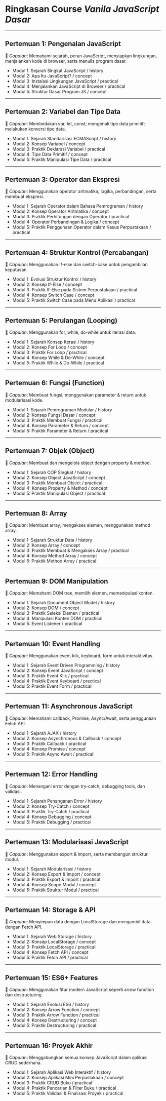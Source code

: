 # Ringkasan Course *Vanila JavaScript Dasar*

---

## Pertemuan 1: Pengenalan JavaScript

📌 *Capaian*: Memahami sejarah, peran JavaScript, menyiapkan lingkungan, menjalankan kode di browser, serta menulis program dasar.

* Modul 1: Sejarah Singkat JavaScript / history
* Modul 2: Apa Itu JavaScript? / concept
* Modul 3: Instalasi Lingkungan JavaScript / practical
* Modul 4: Menjalankan JavaScript di Browser / practical
* Modul 5: Struktur Dasar Program JS / concept

---

## Pertemuan 2: Variabel dan Tipe Data

📌 *Capaian*: Membedakan var, let, const; mengenali tipe data primitif; melakukan konversi tipe data.

* Modul 1: Sejarah Standarisasi ECMAScript / history
* Modul 2: Konsep Variabel / concept
* Modul 3: Praktik Deklarasi Variabel / practical
* Modul 4: Tipe Data Primitif / concept
* Modul 5: Praktik Manipulasi Tipe Data / practical

---

## Pertemuan 3: Operator dan Ekspresi

📌 *Capaian*: Menggunakan operator aritmatika, logika, perbandingan, serta membuat ekspresi.

* Modul 1: Sejarah Operator dalam Bahasa Pemrograman / history
* Modul 2: Konsep Operator Aritmatika / concept
* Modul 3: Praktik Perhitungan dengan Operator / practical
* Modul 4: Operator Perbandingan & Logika / concept
* Modul 5: Praktik Penggunaan Operator dalam Kasus Perpustakaan / practical

---

## Pertemuan 4: Struktur Kontrol (Percabangan)

📌 *Capaian*: Menggunakan if-else dan switch-case untuk pengambilan keputusan.

* Modul 1: Evolusi Struktur Kontrol / history
* Modul 2: Konsep If-Else / concept
* Modul 3: Praktik If-Else pada Sistem Perpustakaan / practical
* Modul 4: Konsep Switch Case / concept
* Modul 5: Praktik Switch Case pada Menu Aplikasi / practical

---

## Pertemuan 5: Perulangan (Looping)

📌 *Capaian*: Menggunakan for, while, do-while untuk iterasi data.

* Modul 1: Sejarah Konsep Iterasi / history
* Modul 2: Konsep For Loop / concept
* Modul 3: Praktik For Loop / practical
* Modul 4: Konsep While & Do-While / concept
* Modul 5: Praktik While & Do-While / practical

---

## Pertemuan 6: Fungsi (Function)

📌 *Capaian*: Membuat fungsi, menggunakan parameter & return untuk modularisasi kode.

* Modul 1: Sejarah Pemrograman Modular / history
* Modul 2: Konsep Fungsi Dasar / concept
* Modul 3: Praktik Membuat Fungsi / practical
* Modul 4: Konsep Parameter & Return / concept
* Modul 5: Praktik Parameter & Return / practical

---

## Pertemuan 7: Objek (Object)

📌 *Capaian*: Membuat dan mengelola object dengan property & method.

* Modul 1: Sejarah OOP Singkat / history
* Modul 2: Konsep Object JavaScript / concept
* Modul 3: Praktik Membuat Object / practical
* Modul 4: Konsep Property & Method / concept
* Modul 5: Praktik Manipulasi Object / practical

---

## Pertemuan 8: Array

📌 *Capaian*: Membuat array, mengakses elemen, menggunakan method array.

* Modul 1: Sejarah Struktur Data / history
* Modul 2: Konsep Array / concept
* Modul 3: Praktik Membuat & Mengakses Array / practical
* Modul 4: Konsep Method Array / concept
* Modul 5: Praktik Method Array / practical

---

## Pertemuan 9: DOM Manipulation

📌 *Capaian*: Memahami DOM tree, memilih elemen, memanipulasi konten.

* Modul 1: Sejarah Document Object Model / history
* Modul 2: Konsep DOM / concept
* Modul 3: Praktik Seleksi Elemen / practical
* Modul 4: Manipulasi Konten DOM / practical
* Modul 5: Event Listener / practical

---

## Pertemuan 10: Event Handling

📌 *Capaian*: Menggunakan event klik, keyboard, form untuk interaktivitas.

* Modul 1: Sejarah Event Driven Programming / history
* Modul 2: Konsep Event JavaScript / concept
* Modul 3: Praktik Event Klik / practical
* Modul 4: Praktik Event Keyboard / practical
* Modul 5: Praktik Event Form / practical

---

## Pertemuan 11: Asynchronous JavaScript

📌 *Capaian*: Memahami callback, Promise, Async/Await, serta penggunaan Fetch API.

* Modul 1: Sejarah AJAX / history
* Modul 2: Konsep Asynchronous & Callback / concept
* Modul 3: Praktik Callback / practical
* Modul 4: Konsep Promise / concept
* Modul 5: Praktik Async Await / practical

---

## Pertemuan 12: Error Handling

📌 *Capaian*: Menangani error dengan try-catch, debugging tools, dan validasi.

* Modul 1: Sejarah Penanganan Error / history
* Modul 2: Konsep Try-Catch / concept
* Modul 3: Praktik Try-Catch / practical
* Modul 4: Konsep Debugging / concept
* Modul 5: Praktik Debugging / practical

---

## Pertemuan 13: Modularisasi JavaScript

📌 *Capaian*: Menggunakan export & import, serta membangun struktur modul.

* Modul 1: Sejarah Modularisasi / history
* Modul 2: Konsep Export & Import / concept
* Modul 3: Praktik Export & Import / practical
* Modul 4: Konsep Scope Modul / concept
* Modul 5: Praktik Struktur Modul / practical

---

## Pertemuan 14: Storage & API

📌 *Capaian*: Menyimpan data dengan LocalStorage dan mengambil data dengan Fetch API.

* Modul 1: Sejarah Web Storage / history
* Modul 2: Konsep LocalStorage / concept
* Modul 3: Praktik LocalStorage / practical
* Modul 4: Konsep Fetch API / concept
* Modul 5: Praktik Fetch API / practical

---

## Pertemuan 15: ES6+ Features

📌 *Capaian*: Menggunakan fitur modern JavaScript seperti arrow function dan destructuring.

* Modul 1: Sejarah Evolusi ES6 / history
* Modul 2: Konsep Arrow Function / concept
* Modul 3: Praktik Arrow Function / practical
* Modul 4: Konsep Destructuring / concept
* Modul 5: Praktik Destructuring / practical

---

## Pertemuan 16: Proyek Akhir

📌 *Capaian*: Menggabungkan semua konsep JavaScript dalam aplikasi CRUD sederhana.

* Modul 1: Sejarah Aplikasi Web Interaktif / history
* Modul 2: Konsep Aplikasi Mini Perpustakaan / concept
* Modul 3: Praktik CRUD Buku / practical
* Modul 4: Praktik Pencarian & Filter Buku / practical
* Modul 5: Praktik Validasi & Finalisasi Proyek / practical
